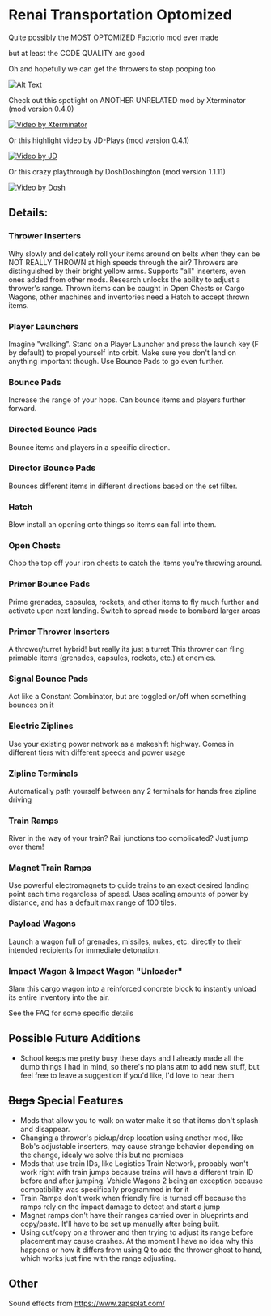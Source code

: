 # Renai Transportation Optomized

Quite possibly the MOST OPTOMIZED Factorio mod ever made

but at least the CODE QUALITY are good

Oh and hopefully we can get the throwers to stop pooping too

![Alt Text](https://i.imgur.com/dqsE3ko.gif)

Check out this spotlight on ANOTHER UNRELATED mod by Xterminator (mod version 0.4.0)

[![Video by Xterminator](http://img.youtube.com/vi/hHCDSJsDH74/0.jpg)](https://www.youtube.com/watch?v=hHCDSJsDH74"https://img.youtube.com/vi/hHCDSJsDH74/0.jpg")

Or this highlight video by JD-Plays (mod version 0.4.1)

[![Video by JD](http://img.youtube.com/vi/v5SB9uabXlo/0.jpg)](https://youtu.be/v5SB9uabXlo "https://img.youtube.com/vi/v5SB9uabXlo/0.jpg")

Or this crazy playthrough by DoshDoshington (mod version 1.1.11)

[![Video by Dosh](https://img.youtube.com/vi/kWc9YbyJGYo/0.jpg)](https://www.youtube.com/watch?v=kWc9YbyJGYo "https://img.youtube.com/vi/kWc9YbyJGYo/0.jpg")

## Details:

### Thrower Inserters

Why slowly and delicately roll your items around on belts when they can be NOT REALLY THROWN at high speeds through the air? Throwers are distinguished by their bright yellow arms. Supports "all" inserters, even ones added from other mods. Research unlocks the ability to adjust a thrower's range. Thrown items can be caught in Open Chests or Cargo Wagons, other machines and inventories need a Hatch to accept thrown items.

### Player Launchers
  
Imagine "walking". Stand on a Player Launcher and press the launch key (F by default) to propel yourself into orbit. Make sure you don't land on anything important though. Use Bounce Pads to go even further.

### Bounce Pads
  
Increase the range of your hops. Can bounce items and players further forward.

### Directed Bounce Pads
  
Bounce items and players in a specific direction.

### Director Bounce Pads
  
Bounces different items in different directions based on the set filter.

### Hatch
  
~~Blow~~ install an opening onto things so items can fall into them. 

### Open Chests
  
Chop the top off your iron chests to catch the items you're throwing around.

### Primer Bounce Pads
  
Prime grenades, capsules, rockets, and other items to fly much further and activate upon next landing. Switch to spread mode to bombard larger areas 

### Primer Thrower Inserters
  
A thrower/turret hybrid! but really its just a turret This thrower can fling primable items (grenades, capsules, rockets, etc.) at enemies.

### Signal Bounce Pads
  
Act like a Constant Combinator, but are toggled on/off when something bounces on it

### Electric Ziplines
  
Use your existing power network as a makeshift highway. Comes in different tiers with different speeds and power usage 

### Zipline Terminals
  
Automatically path yourself between any 2 terminals for hands free zipline driving

### Train Ramps
  
River in the way of your train? Rail junctions too complicated? Just jump over them!

### Magnet Train Ramps
  
Use powerful electromagnets to guide trains to an exact desired landing point each time regardless of speed. Uses scaling amounts of power by distance, and has a default max range of 100 tiles.

### Payload Wagons
  
Launch a wagon full of grenades, missiles, nukes, etc. directly to their intended recipients for immediate detonation.

### Impact Wagon & Impact Wagon "Unloader"
  
Slam this cargo wagon into a reinforced concrete block to instantly unload its entire inventory into the air.

See the FAQ for some specific details

## Possible Future Additions

- School keeps me pretty busy these days and I already made all the dumb things I had in mind, so there's no plans atm to add new stuff, but feel free to leave a suggestion if you'd like, I'd love to hear them

## ~~Bugs~~ Special Features

- Mods that allow you to walk on water make it so that items don't splash and disappear.
- Changing a thrower's pickup/drop location using another mod, like Bob's adjustable inserters, may cause strange behavior depending on the change, idealy we solve this but no promises
- Mods that use train IDs, like Logistics Train Network, probably won't work right with train jumps because trains will have a different train ID before and after jumping. Vehicle Wagons 2 being an exception because compatibility was specifically programmed in for it
- Train Ramps don't work when friendly fire is turned off because the ramps rely on the impact damage to detect and start a jump
- Magnet ramps don't have their ranges carried over in blueprints and copy/paste. It'll have to be set up manually after being built.
- Using cut/copy on a thrower and then trying to adjust its range before placement may cause crashes. At the moment I have no idea why this happens or how it differs from using Q to add the thrower ghost to hand, which works just fine with the range adjusting.

## Other

Sound effects from https://www.zapsplat.com/

